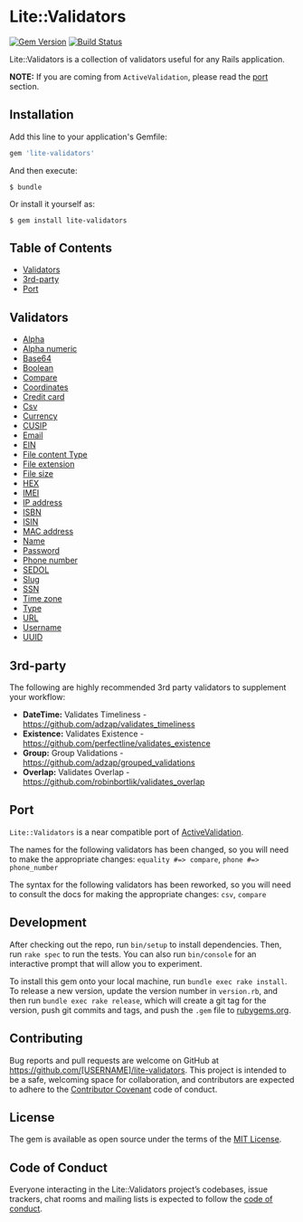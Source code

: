 # Lite::Validators

[![Gem Version](https://badge.fury.io/rb/lite-validators.svg)](http://badge.fury.io/rb/lite-validators)
[![Build Status](https://travis-ci.org/drexed/lite-validators.svg?branch=master)](https://travis-ci.org/drexed/lite-validators)

Lite::Validators is a collection of validators useful for any Rails application.

**NOTE:** If you are coming from `ActiveValidation`, please read the [port](#port) section.

## Installation

Add this line to your application's Gemfile:

```ruby
gem 'lite-validators'
```

And then execute:

    $ bundle

Or install it yourself as:

    $ gem install lite-validators

## Table of Contents

* [Validators](#validators)
* [3rd-party](#3rd-party)
* [Port](#port)

## Validators

* [Alpha](https://github.com/drexed/lite-validators/blob/master/docs/ALPHA.md)
* [Alpha numeric](https://github.com/drexed/lite-validators/blob/master/docs/ALPHA_NUMERIC.md)
* [Base64](https://github.com/drexed/lite-validators/blob/master/docs/BASE64.md)
* [Boolean](https://github.com/drexed/lite-validators/blob/master/docs/BOOLEAN.md)
* [Compare](https://github.com/drexed/lite-validators/blob/master/docs/COMPARE.md)
* [Coordinates](https://github.com/drexed/lite-validators/blob/master/docs/COORDINATE.md)
* [Credit card](https://github.com/drexed/lite-validators/blob/master/docs/CREDIT_CARD.md)
* [Csv](https://github.com/drexed/lite-validators/blob/master/docs/CSV.md)
* [Currency](https://github.com/drexed/lite-validators/blob/master/docs/CURRENCY.md)
* [CUSIP](https://github.com/drexed/lite-validators/blob/master/docs/CUSIP.md)
* [Email](https://github.com/drexed/lite-validators/blob/master/docs/EMAIL.md)
* [EIN](https://github.com/drexed/lite-validators/blob/master/docs/EIN.md)
* [File content Type](https://github.com/drexed/lite-validators/blob/master/docs/FILE_CONTENT_TYPE.md)
* [File extension](https://github.com/drexed/lite-validators/blob/master/docs/FILE_EXTENSION.md)
* [File size](https://github.com/drexed/lite-validators/blob/master/docs/FILE_SIZE.md)
* [HEX](https://github.com/drexed/lite-validators/blob/master/docs/HEX.md)
* [IMEI](https://github.com/drexed/lite-validators/blob/master/docs/IMEI.md)
* [IP address](https://github.com/drexed/lite-validators/blob/master/docs/IP_ADDRESS.md)
* [ISBN](https://github.com/drexed/lite-validators/blob/master/docs/ISBN.md)
* [ISIN](https://github.com/drexed/lite-validators/blob/master/docs/ISIN.md)
* [MAC address](https://github.com/drexed/lite-validators/blob/master/docs/MAC.md)
* [Name](https://github.com/drexed/lite-validators/blob/master/docs/NAME.md)
* [Password](https://github.com/drexed/lite-validators/blob/master/docs/PASSWORD.md)
* [Phone number](https://github.com/drexed/lite-validators/blob/master/docs/PHONE_NUMBER.md)
* [SEDOL](https://github.com/drexed/lite-validators/blob/master/docs/SEDOL.md)
* [Slug](https://github.com/drexed/lite-validators/blob/master/docs/SLUG.md)
* [SSN](https://github.com/drexed/lite-validators/blob/master/docs/SSN.md)
* [Time zone](https://github.com/drexed/lite-validators/blob/master/docs/TIME_ZONE.md)
* [Type](https://github.com/drexed/lite-validators/blob/master/docs/TYPE.md)
* [URL](https://github.com/drexed/lite-validators/blob/master/docs/URL.md)
* [Username](https://github.com/drexed/lite-validators/blob/master/docs/USERNAME.md)
* [UUID](https://github.com/drexed/lite-validators/blob/master/docs/UUID.md)

## 3rd-party

The following are highly recommended 3rd party validators to supplement your workflow:

* **DateTime:** Validates Timeliness - https://github.com/adzap/validates_timeliness
* **Existence:** Validates Existence - https://github.com/perfectline/validates_existence
* **Group:** Group Validations - https://github.com/adzap/grouped_validations
* **Overlap:** Validates Overlap - https://github.com/robinbortlik/validates_overlap

## Port

`Lite::Validators` is a near compatible port of [ActiveValidation](https://github.com/drexed/active_validation).

The names for the following validators has been changed, so you will need to make the
appropriate changes: `equality #=> compare`, `phone #=> phone_number`

The syntax for the following validators has been reworked, so you will need to consult the docs
for making the appropriate changes: `csv`, `compare`

## Development

After checking out the repo, run `bin/setup` to install dependencies. Then, run `rake spec` to run the tests. You can also run `bin/console` for an interactive prompt that will allow you to experiment.

To install this gem onto your local machine, run `bundle exec rake install`. To release a new version, update the version number in `version.rb`, and then run `bundle exec rake release`, which will create a git tag for the version, push git commits and tags, and push the `.gem` file to [rubygems.org](https://rubygems.org).

## Contributing

Bug reports and pull requests are welcome on GitHub at https://github.com/[USERNAME]/lite-validators. This project is intended to be a safe, welcoming space for collaboration, and contributors are expected to adhere to the [Contributor Covenant](http://contributor-covenant.org) code of conduct.

## License

The gem is available as open source under the terms of the [MIT License](https://opensource.org/licenses/MIT).

## Code of Conduct

Everyone interacting in the Lite::Validators project’s codebases, issue trackers, chat rooms and mailing lists is expected to follow the [code of conduct](https://github.com/[USERNAME]/lite-validators/blob/master/CODE_OF_CONDUCT.md).

